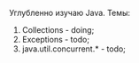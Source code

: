Углубленно изучаю Java.
Темы:
1. Collections - doing;
2. Exceptions - todo;
3. java.util.concurrent.* - todo;
